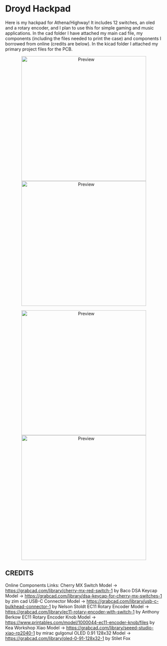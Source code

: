 # Droyd Hackpad
Here is my hackpad for Athena/Highway! It includes 12 switches, an oled and a rotary encoder, and I plan to use this for simple gaming and music applications.
In the cad folder I have attached my main cad file, my components (including the files needed to print the case) and components I borrowed from online (credits are below).
In the kicad folder I attached my primary project files for the PCB.

<p align="center">
  <img src="general_files/Screenshot 2025-06-27 at 1.59.11 AM.png" alt="Preview" width="400"/>
  <img src="general_files/Screenshot 2025-06-27 at 1.50.58 AM.png" alt="Preview" width="400"/>
</p>
<p align="center">
  <img src="general_files/Screenshot 2025-06-27 at 12.59.58 AM.png" alt="Preview" width="400"/>
  <img src="general_files/Screenshot 2025-06-27 at 1.33.20 AM.png" alt="Preview" width="400"/>
</p>

## CREDITS
Online Components Links:
Cherry MX Switch Model -> https://grabcad.com/library/cherry-mx-red-switch-1 by Baco
DSA Keycap Model -> https://grabcad.com/library/dsa-keycap-for-cherry-mx-switches-1 by zim cad
USB-C Connector Model -> https://grabcad.com/library/usb-c-bulkhead-connector-1 by Nelson Stoldt
EC11 Rotary Encoder Model -> https://grabcad.com/library/ec11-rotary-encoder-with-switch-1 by Anthony Berkow
EC11 Rotary Encoder Knob Model -> https://www.printables.com/model/1000044-ec11-encoder-knob/files by Kea Workshop
Xiao Model -> https://grabcad.com/library/seeed-studio-xiao-rp2040-1 by mirac gulgonul
OLED 0.91 128x32 Model -> https://grabcad.com/library/oled-0-91-128x32-1 by Stilet Fox
